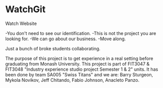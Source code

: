 # WatchGit
Watch Website

-You don't need to see our identification. -This is not the project you are looking for. -We can go about our business. -Move along.

Just a bunch of broke students collaborating. 


The purpose of this project is to get experience in a real setting before graduating from Monash University. This project is part of FIT3047 & FIT3048 "Industry experience studio project Semester 1 & 2" units. It has been done by team SA005 "Swiss Titans" and we are:
Barry Sturgeon, 
Mykola Novikov,
Jeff Chitando,
Fabio Johnson,
Anacleto Panzo.
